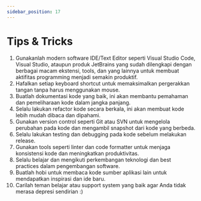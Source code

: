 ```yaml
---
sidebar_position: 17
---
```


# Tips & Tricks

1. Gunakanlah modern software IDE/Text Editor seperti Visual Studio Code, Visual Studio, ataupun produk JetBrains yang sudah dilengkapi dengan berbagai macam ekstensi, tools, dan yang lainnya untuk membuat aktifitas programming menjadi semakin produktif.
2. Hafalkan setiap keyboard shortcut untuk memaksimalkan pergerakkan tangan tanpa harus menggunakan mouse.
3. Buatlah dokumentasi kode yang baik, ini akan membantu pemahaman dan pemeliharaan kode dalam jangka panjang.
4. Selalu lakukan refactor kode secara berkala, ini akan membuat kode lebih mudah dibaca dan dipahami.
5. Gunakan version control seperti Git atau SVN untuk mengelola perubahan pada kode dan mengambil snapshot dari kode yang berbeda.
6. Selalu lakukan testing dan debugging pada kode sebelum melakukan release.
7. Gunakan tools seperti linter dan code formatter untuk menjaga konsistensi kode dan meningkatkan produktivitas.
8. Selalu belajar dan mengikuti perkembangan teknologi dan best practices dalam pengembangan software.
9. Buatlah hobi untuk membaca kode sumber aplikasi lain untuk mendapatkan inspirasi dan ide baru.
10. Carilah teman belajar atau support system yang baik agar Anda tidak merasa depresi sendirian :)
